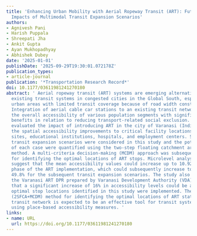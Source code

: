 ```yaml
---
title: 'Enhancing Urban Mobility with Aerial Ropeway Transit (ART): Future Accessibility
  Impacts of Multimodal Transit Expansion Scenarios'
authors:
- Agnivesh Pani
- Harish Puppala
- Shreepati Jha
- Ankit Gupta
- Ayan Mukhopadhyay
- Abhishek Dubey
date: '2025-01-01'
publishDate: '2025-09-29T19:30:01.072178Z'
publication_types:
- article-journal
publication: '*Transportation Research Record*'
doi: 10.1177/03611981241270180
abstract: ' Aerial ropeway transit (ART) systems are emerging alternatives to augment
  existing transit systems in congested cities in the Global South, especially in
  urban areas with limited transit coverage because of road width constraints or topography.
  Integration of aerial cable car stations to an existing transit network can improve
  the overall accessibility of various population segments with significant positive
  benefits in relation to reducing transport-related social exclusion. This study
  evaluated the impact of introducing ART in the city of Varanasi (India) and assessed
  the spatial accessibility improvements to critical facility locations such as heritage
  sites, educational institutions, hospitals, and employment centers. Several multimodal
  transit expansion scenarios were considered in this study and the potential benefits
  of each case were quantified using the two-step floating catchment area (2SFCA)
  method. A multi-criteria decision-making (MCDM) approach was subsequently employed
  for identifying the optimal locations of ART stops. Microlevel analysis findings
  suggest that the mean accessibility values could increase up to 10.92% in the first
  phase of the ART implementation, which could subsequently increase to 24.7% and
  49.8% for the subsequent transit expansion scenarios. The study also investigated
  the Varanasi ART DPR prepared by Varanasi Development Authority (VDA) and showed
  that a significant increase of 16% in accessibility levels could be achieved if
  optimal stop locations identified in this study were implemented. The proposed two-step
  (2SFCA+MCDM) method for identifying the optimal locations of ART stations in a multimodal
  transit network is expected to be an effective tool for transit system redesign
  using place-based accessibility measures. '
links:
- name: URL
  url: https://doi.org/10.1177/03611981241270180
---
```

